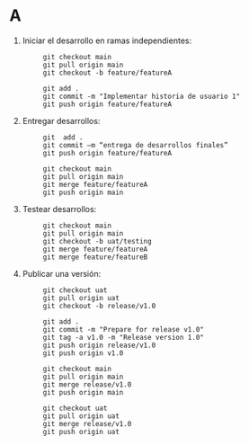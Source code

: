 # A

1. Iniciar el desarrollo en ramas independientes: 

            git checkout main 
            git pull origin main 
            git checkout -b feature/featureA 

            git add . 
            git commit -m "Implementar historia de usuario 1" 
            git push origin feature/featureA 

2. Entregar desarrollos: 

            git  add . 
            git commit –m “entrega de desarrollos finales” 
            git push origin feature/featureA 

            git checkout main 
            git pull origin main 
            git merge feature/featureA 
            git push origin main 

3. Testear desarrollos: 

            git checkout main 
            git pull origin main 
            git checkout -b uat/testing 
            git merge feature/featureA 
            git merge feature/featureB 

4. Publicar una versión: 

            git checkout uat 
            git pull origin uat 
            git checkout -b release/v1.0  

            git add . 
            git commit -m "Prepare for release v1.0" 
            git tag -a v1.0 -m "Release version 1.0" 
            git push origin release/v1.0 
            git push origin v1.0 

            git checkout main
            git pull origin main
            git merge release/v1.0
            git push origin main
 
            git checkout uat
            git pull origin uat
            git merge release/v1.0
            git push origin uat

